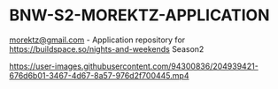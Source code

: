 # BNW-S2-MOREKTZ-APPLICATION
morektz@gmail.com - Application repository for https://buildspace.so/nights-and-weekends Season2 


https://user-images.githubusercontent.com/94300836/204939421-676d6b01-3467-4d67-8a57-976d2f700445.mp4


